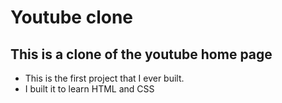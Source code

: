 # Youtube clone

## This is a clone of the youtube home page

- This is the first project that I ever built.
- I built it to learn HTML and CSS
